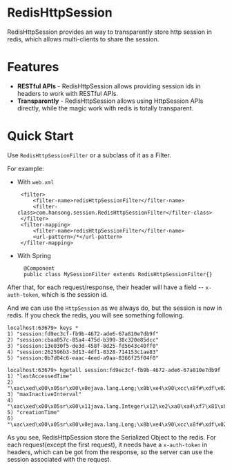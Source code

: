 # RedisHttpSession
RedisHttpSession provides an way to transparently store http session in redis, which allows multi-clients to share the session.

# Features
- **RESTful APIs** - RedisHttpSession allows providing session ids in headers to work with RESTful APIs.
- **Transparently** - RedisHttpSession allows using HttpSession APIs directly, while the magic work with redis is totally transparent.

# Quick Start

 Use `RedisHttpSessionFilter` or a subclass of it as a Filter. 
 
 For example:
 
 - With `web.xml`
 
        <filter>
            <filter-name>redisHttpSessionFilter</filter-name>
            <filter-class>com.hansong.session.RedisHttpSessionFilter</filter-class>
        </filter>
        <filter-mapping>
            <filter-name>redisHttpSessionFilter</filter-name>
            <url-pattern>/*</url-pattern>
        </filter-mapping>
        
- With Spring

        @Component
        public class MySessionFilter extends RedisHttpSessionFilter{}
        
After that, for each request/response, their header will have a field -- `x-auth-token`, which is the session id.

And we can use the `HttpSession` as we always do, but the session is now in redis. If you check the redis, you will see something following.

    localhost:63679> keys *
    1) "session:fd9ec3cf-fb9b-4672-ade6-67a810e7db9f"
    2) "session:cbaa057c-85a4-475d-b399-38c320e85dcc"
    3) "session:13e030f5-de3d-458f-8d25-fd5643c40ff0"
    4) "session:262596b3-3d13-4df1-8328-714153c1ae83"
    5) "session:0b7d04c6-eaac-4eed-a9aa-8366f25f04f0"
      
    localhost:63679> hgetall session:fd9ec3cf-fb9b-4672-ade6-67a810e7db9f
    1) "lastAccessedTime"
    2) "\xac\xed\x00\x05sr\x00\x0ejava.lang.Long;\x8b\xe4\x90\xcc\x8f#\xdf\x02\x00\x01J\x00\x05valuexr\x00\x10java.lang.Number\x86\xac\x95\x1d\x0b\x94\xe0\x8b\x02\x00\x00xp\x00\x00\x01T\x91\x03\"\xec"
    3) "maxInactiveInterval"
    4) "\xac\xed\x00\x05sr\x00\x11java.lang.Integer\x12\xe2\xa0\xa4\xf7\x81\x878\x02\x00\x01I\x00\x05valuexr\x00\x10java.lang.Number\x86\xac\x95\x1d\x0b\x94\xe0\x8b\x02\x00\x00xp\x00\x00\a\b"
    5) "creationTime"
    6) "\xac\xed\x00\x05sr\x00\x0ejava.lang.Long;\x8b\xe4\x90\xcc\x8f#\xdf\x02\x00\x01J\x00\x05valuexr\x00\x10java.lang.Number\x86\xac\x95\x1d\x0b\x94\xe0\x8b\x02\x00\x00xp\x00\x00\x01T\x91\x03\"\xb4"

As you see, RedisHttpSession store the Serialized Object to the redis. For each request(except the first request), it needs have a `x-auth-token` in headers, which can be got from the response, so the server can use the session associated with the request. 
